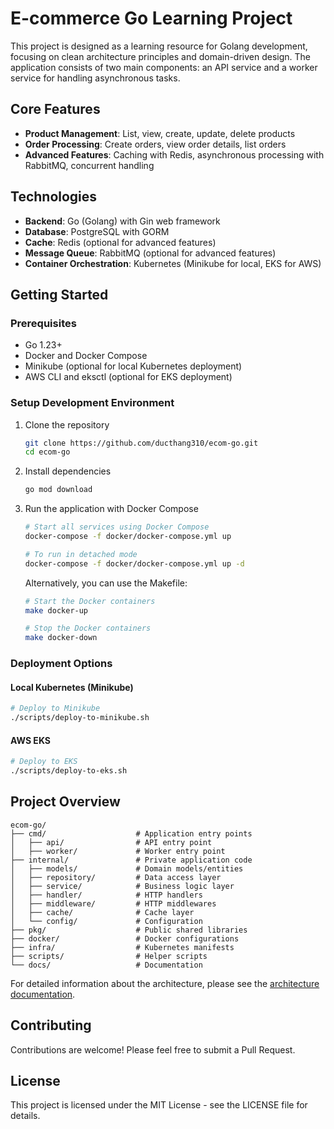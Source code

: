 # E-commerce Go Learning Project

This project is designed as a learning resource for Golang development, focusing on clean architecture principles and domain-driven design. The application consists of two main components: an API service and a worker service for handling asynchronous tasks.

## Core Features

* **Product Management**: List, view, create, update, delete products
* **Order Processing**: Create orders, view order details, list orders
* **Advanced Features**: Caching with Redis, asynchronous processing with RabbitMQ, concurrent handling

## Technologies

* **Backend**: Go (Golang) with Gin web framework
* **Database**: PostgreSQL with GORM
* **Cache**: Redis (optional for advanced features)
* **Message Queue**: RabbitMQ (optional for advanced features)
* **Container Orchestration**: Kubernetes (Minikube for local, EKS for AWS)

## Getting Started

### Prerequisites

* Go 1.23+
* Docker and Docker Compose
* Minikube (optional for local Kubernetes deployment)
* AWS CLI and eksctl (optional for EKS deployment)

### Setup Development Environment

1. Clone the repository
   ```bash
   git clone https://github.com/ducthang310/ecom-go.git
   cd ecom-go
   ```

2. Install dependencies
   ```bash
   go mod download
   ```

3. Run the application with Docker Compose
   ```bash
   # Start all services using Docker Compose
   docker-compose -f docker/docker-compose.yml up

   # To run in detached mode
   docker-compose -f docker/docker-compose.yml up -d
   ```

   Alternatively, you can use the Makefile:
   ```bash
   # Start the Docker containers
   make docker-up

   # Stop the Docker containers
   make docker-down
   ```

### Deployment Options

#### Local Kubernetes (Minikube)
```bash
# Deploy to Minikube
./scripts/deploy-to-minikube.sh
```

#### AWS EKS
```bash
# Deploy to EKS
./scripts/deploy-to-eks.sh
```

## Project Overview

```
ecom-go/
├── cmd/                    # Application entry points
│   ├── api/                # API entry point
│   ├── worker/             # Worker entry point
├── internal/               # Private application code
│   ├── models/             # Domain models/entities
│   ├── repository/         # Data access layer
│   ├── service/            # Business logic layer
│   ├── handler/            # HTTP handlers
│   ├── middleware/         # HTTP middlewares
│   ├── cache/              # Cache layer
│   └── config/             # Configuration
├── pkg/                    # Public shared libraries
├── docker/                 # Docker configurations
├── infra/                  # Kubernetes manifests
├── scripts/                # Helper scripts
└── docs/                   # Documentation
```

For detailed information about the architecture, please see the [architecture documentation](./docs/architecture.md).

## Contributing

Contributions are welcome! Please feel free to submit a Pull Request.

## License

This project is licensed under the MIT License - see the LICENSE file for details.